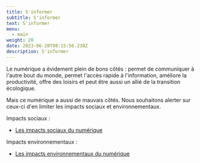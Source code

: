 ```yaml
---
title: S'informer
subtitle: S'informer
text: S'informer
menu:
  - main
weight: 20
date: 2023-06-20T08:15:56.230Z
description: S'informer
---
```

  
Le numérique a évidement plein de bons côtés : 
permet de communiquer à l'autre bout du monde, permet l'accès rapide à l'information, améliore la productivité, offre des loisirs et peut être aussi un allié de la transition écologique.

Mais ce numérique a aussi de mauvais côtés. Nous souhaitons alerter sur ceux-ci d'en limiter les impacts sociaux et environnementaux.

Impacts sociaux :
* [Les impacts sociaux du numérique](/page/les-impacts-sociaux-du-num%C3%A9rique/)

Impacts environnementaux :
* [Les impacts environnementaux du numérique](/page/les-impacts-environnementaux-du-num%C3%A9rique/)